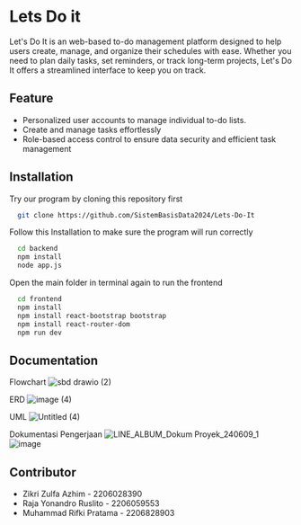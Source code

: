 
# Lets Do it

Let's Do It is an web-based to-do management platform designed to help users create, manage, and organize their schedules with ease. Whether you need to plan daily tasks, set reminders, or track long-term projects, Let's Do It offers a streamlined interface to keep you on track.


## Feature

* Personalized user accounts to manage individual to-do lists.
* Create and manage tasks effortlessly
* Role-based access control to ensure data security and efficient task management

## Installation

Try our program by cloning this repository first

```bash
  git clone https://github.com/SistemBasisData2024/Lets-Do-It

```

Follow this Installation to make sure the program will run correctly

```bash
  cd backend
  npm install
  node app.js
```
Open the main folder in terminal again to run the frontend
```bash
  cd frontend
  npm install
  npm install react-bootstrap bootstrap
  npm install react-router-dom
  npm run dev
```



    
## Documentation

Flowchart
![sbd drawio (2)](https://github.com/SistemBasisData2024/Lets-Do-It/assets/133479361/3e022d30-333d-4f97-b1af-15c64d428ffa)


ERD
![image (4)](https://github.com/SistemBasisData2024/Lets-Do-It/assets/133479361/4e1520b1-1248-4d4d-a3ba-3324bbf77ef0)


UML
![Untitled (4)](https://github.com/SistemBasisData2024/Lets-Do-It/assets/133479361/9bb0c235-6362-43fa-81d5-f459c2606a87)

Dokumentasi Pengerjaan
![LINE_ALBUM_Dokum Proyek_240609_1](https://github.com/SistemBasisData2024/Lets-Do-It/assets/133479361/41c14b34-0195-4fed-9a92-f023100dfd91)
![image](https://github.com/SistemBasisData2024/Lets-Do-It/assets/133479361/0bf3b2ed-fd35-4841-be65-8b79f0989432)









## Contributor

* Zikri Zulfa Azhim - 2206028390
* Raja Yonandro Ruslito - 2206059553
* Muhammad Rifki Pratama - 2206828903


